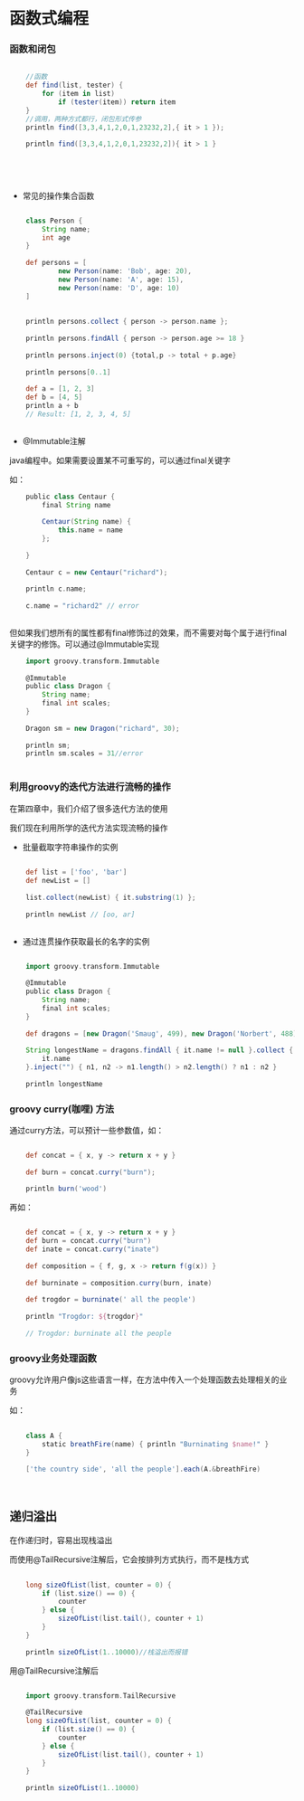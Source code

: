 # 函数式编程

### 函数和闭包

```groovy
    
    //函数
    def find(list, tester) {
        for (item in list)
            if (tester(item)) return item
    }
    //调用，两种方式都行，闭包形式传参
    println find([3,3,4,1,2,0,1,23232,2],{ it > 1 });
    
    println find([3,3,4,1,2,0,1,23232,2]){ it > 1 }
    
    

    
```

* 常见的操作集合函数

```groovy

    class Person {
        String name;
        int age
    }
    
    def persons = [
            new Person(name: 'Bob', age: 20),
            new Person(name: 'A', age: 15),
            new Person(name: 'D', age: 10)
    ]
    
    
    println persons.collect { person -> person.name };
    
    println persons.findAll { person -> person.age >= 18 }
    
    println persons.inject(0) {total,p -> total + p.age}
    
    println persons[0..1]
    
    def a = [1, 2, 3]
    def b = [4, 5]
    println a + b
    // Result: [1, 2, 3, 4, 5]
    
```

* @Immutable注解

 java编程中。如果需要设置某不可重写的，可以通过final关键字

如：

```groovy
    public class Centaur {
        final String name
    
        Centaur(String name) {
            this.name = name
        };
    
    }
    
    Centaur c = new Centaur("richard");
    
    println c.name;
    
    c.name = "richard2" // error
    
```

但如果我们想所有的属性都有final修饰过的效果，而不需要对每个属于进行final关键字的修饰。可以通过@Immutable实现

```groovy
    import groovy.transform.Immutable
    
    @Immutable
    public class Dragon {
        String name;
        final int scales;
    }
    
    Dragon sm = new Dragon("richard", 30);
    
    println sm;
    println sm.scales = 31//error
    
```

### 利用groovy的迭代方法进行流畅的操作

在第四章中，我们介绍了很多迭代方法的使用

我们现在利用所学的迭代方法实现流畅的操作


* 批量截取字符串操作的实例

```groovy
    
    def list = ['foo', 'bar']
    def newList = []
    
    list.collect(newList) { it.substring(1) };
    
    println newList // [oo, ar]
    

```

* 通过连贯操作获取最长的名字的实例

```groovy

    import groovy.transform.Immutable
    
    @Immutable
    public class Dragon {
        String name;
        final int scales;
    }
    
    def dragons = [new Dragon('Smaug', 499), new Dragon('Norbert', 488), new Dragon('Richardgong...', 488),new Dragon('Richardgong', 488)];
    
    String longestName = dragons.findAll { it.name != null }.collect {
        it.name
    }.inject("") { n1, n2 -> n1.length() > n2.length() ? n1 : n2 }
    
    println longestName

```

### groovy curry(咖哩) 方法

通过curry方法，可以预计一些参数值，如：

```groovy

    def concat = { x, y -> return x + y }
    
    def burn = concat.curry("burn");
    
    println burn('wood')

```

再如：

```groovy

    def concat = { x, y -> return x + y }
    def burn = concat.curry("burn")
    def inate = concat.curry("inate")
    
    def composition = { f, g, x -> return f(g(x)) }
    
    def burninate = composition.curry(burn, inate)
    
    def trogdor = burninate(' all the people')
    
    println "Trogdor: ${trogdor}"
    
    // Trogdor: burninate all the people

```

### groovy业务处理函数

groovy允许用户像js这些语言一样，在方法中传入一个处理函数去处理相关的业务

如：

````groovy
    
    class A {
        static breathFire(name) { println "Burninating $name!" }
    }
    
    ['the country side', 'all the people'].each(A.&breathFire)
    
    
````

## 递归溢出

在作递归时，容易出现栈溢出

而使用@TailRecursive注解后，它会按排列方式执行，而不是栈方式

```groovy
    
    long sizeOfList(list, counter = 0) {
        if (list.size() == 0) {
            counter
        } else {
            sizeOfList(list.tail(), counter + 1)
        }
    }
    
    println sizeOfList(1..10000)//栈溢出而报错


```


用@TailRecursive注解后

```groovy

    import groovy.transform.TailRecursive
    
    @TailRecursive
    long sizeOfList(list, counter = 0) {
        if (list.size() == 0) {
            counter
        } else {
            sizeOfList(list.tail(), counter + 1)
        }
    }
    
    println sizeOfList(1..10000)
    
```
